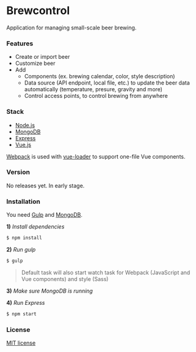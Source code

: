# Brewcontrol

Application for managing small-scale beer brewing.

### Features
* Create or import beer
* Customize beer
* Add
    * Components (ex. brewing calendar, color, style description)
    * Data source (API endpoint, local file, etc.) to update the beer data automatically (temperature, presure, gravity and more)
    * Control access points, to control brewing from anywhere

### Stack

* [Node.js]
* [MongoDB]
* [Express]
* [Vue.js]

[Webpack] is used with [vue-loader] to support one-file Vue components.

[vue-loader]: <http://vuejs.github.io/vue-loader/>
[Node.js]: <https://nodejs.org/>
[Express]: <http://expressjs.com/>
[Vue.js]: <http://vuejs.org/>
[Webpack]: <https://webpack.github.io/>

### Version
No releases yet. In early stage.

### Installation

You need [Gulp] and [MongoDB].

[Gulp]: <http://gulpjs.com/>
[MongoDB]: <https://www.mongodb.org/>

**1)** *Install dependencies*
```sh
$ npm install
```
**2)** *Run gulp*
```sh
$ gulp
```
> Default task will also start watch task for Webpack (JavaScript and Vue components) and style (Sass)

**3)** *Make sure MongoDB is running*

**4)** *Run Express*
```sh
$ npm start
```

### License
[MIT license]

[MIT license]: <https://tldrlegal.com/license/mit-license>